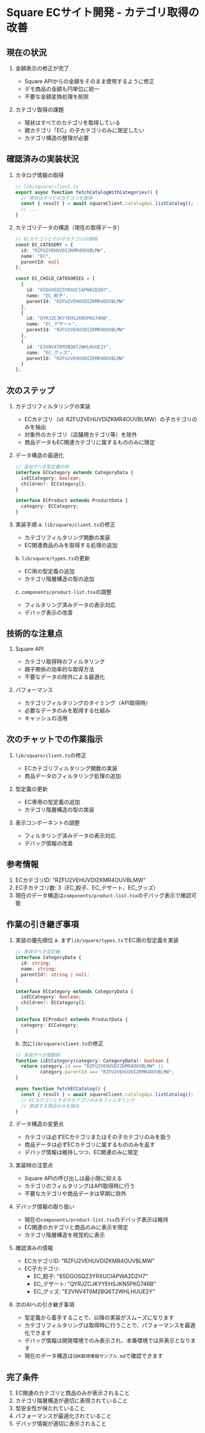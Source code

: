 # Square ECサイト開発 - カテゴリ取得の改善

## 現在の状況
1. 金額表示の修正が完了
   - Square APIからの金額をそのまま使用するように修正
   - デモ商品の金額も円単位に統一
   - 不要な金額変換処理を削除

2. カテゴリ取得の課題
   - 現状はすべてのカテゴリを取得している
   - 親カテゴリ「EC」の子カテゴリのみに限定したい
   - カテゴリ構造の整理が必要

## 確認済みの実装状況
1. カタログ情報の取得
   ```typescript
   // lib/square/client.ts
   export async function fetchCatalogWithCategories() {
     // 現状はすべてのカテゴリを取得
     const { result } = await squareClient.catalogApi.listCatalog();
     // ...
   }
   ```

2. カテゴリデータの構造（現在の取得データ）
   ```typescript
   // ECカテゴリとその子カテゴリの情報
   const EC_CATEGORY = {
     id: "RZFU2VEHUVDIZKMR4OUVBLMW",
     name: "EC",
     parentId: null
   };

   const EC_CHILD_CATEGORIES = [
     {
       id: "65DGOSQZ3YRXUCIAPWA2DZH7",
       name: "EC_餃子",
       parentId: "RZFU2VEHUVDIZKMR4OUVBLMW"
     },
     {
       id: "QYRJZCJKYYEHSJKN5PKG74RB",
       name: "EC_デザート",
       parentId: "RZFU2VEHUVDIZKMR4OUVBLMW"
     },
     {
       id: "E2VNV4T6M2BQ6T2WHLHUUE2Y",
       name: "EC_グッズ",
       parentId: "RZFU2VEHUVDIZKMR4OUVBLMW"
     }
   ];
   ```

## 次のステップ
1. カテゴリフィルタリングの実装
   - ECカテゴリ（id: RZFU2VEHUVDIZKMR4OUVBLMW）の子カテゴリのみを抽出
   - 対象外のカテゴリ（店舗用カテゴリ等）を除外
   - 商品データもEC関連カテゴリに属するもののみに限定

2. データ構造の最適化
   ```typescript
   // 追加すべき型定義の例
   interface ECCategory extends CategoryData {
     isECCategory: boolean;
     children?: ECCategory[];
   }

   interface ECProduct extends ProductData {
     category: ECCategory;
   }
   ```

3. 実装手順
   a. `lib/square/client.ts`の修正
      - カテゴリフィルタリング関数の実装
      - EC関連商品のみを取得する処理の追加

   b. `lib/square/types.ts`の更新
      - EC用の型定義の追加
      - カテゴリ階層構造の型の追加

   c. `components/product-list.tsx`の調整
      - フィルタリング済みデータの表示対応
      - デバッグ表示の改善

## 技術的な注意点
1. Square API
   - カテゴリ取得時のフィルタリング
   - 親子関係の効率的な取得方法
   - 不要なデータの除外による最適化

2. パフォーマンス
   - カテゴリフィルタリングのタイミング（API取得時）
   - 必要なデータのみを取得する仕組み
   - キャッシュの活用

## 次のチャットでの作業指示
1. `lib/square/client.ts`の修正
   - ECカテゴリフィルタリング関数の実装
   - 商品データのフィルタリング処理の追加

2. 型定義の更新
   - EC専用の型定義の追加
   - カテゴリ階層構造の型の実装

3. 表示コンポーネントの調整
   - フィルタリング済みデータの表示対応
   - デバッグ情報の改善

## 参考情報
1. ECカテゴリID: "RZFU2VEHUVDIZKMR4OUVBLMW"
2. EC子カテゴリ数: 3（EC_餃子、EC_デザート、EC_グッズ）
3. 現在のデータ構造は`components/product-list.tsx`のデバッグ表示で確認可能

## 作業の引き継ぎ事項
1. 実装の優先順位
   a. まず`lib/square/types.ts`でEC用の型定義を実装
      ```typescript
      // 実装すべき型定義
      interface CategoryData {
        id: string;
        name: string;
        parentId?: string | null;
      }

      interface ECCategory extends CategoryData {
        isECCategory: boolean;
        children?: ECCategory[];
      }

      interface ECProduct extends ProductData {
        category: ECCategory;
      }
      ```

   b. 次に`lib/square/client.ts`の修正
      ```typescript
      // 実装すべき関数例
      function isECCategory(category: CategoryData): boolean {
        return category.id === "RZFU2VEHUVDIZKMR4OUVBLMW" ||
               category.parentId === "RZFU2VEHUVDIZKMR4OUVBLMW";
      }

      async function fetchECCatalog() {
        const { result } = await squareClient.catalogApi.listCatalog();
        // ECカテゴリとその子カテゴリのみをフィルタリング
        // 関連する商品のみを抽出
      }
      ```

2. データ構造の変更点
   - カテゴリは必ずECカテゴリまたはその子カテゴリのみを扱う
   - 商品データは必ずECカテゴリに属するもののみを返す
   - デバッグ情報は維持しつつ、EC関連のみに限定

3. 実装時の注意点
   - Square APIの呼び出しは最小限に抑える
   - カテゴリのフィルタリングはAPI取得時に行う
   - 不要なカテゴリや商品データは早期に除外

4. デバッグ情報の取り扱い
   - 現在の`components/product-list.tsx`のデバッグ表示は維持
   - EC関連のカテゴリと商品のみに表示を限定
   - カテゴリ階層構造を視覚的に表示

5. 確認済みの情報
   - ECカテゴリID: "RZFU2VEHUVDIZKMR4OUVBLMW"
   - EC子カテゴリ:
     - EC_餃子: "65DGOSQZ3YRXUCIAPWA2DZH7"
     - EC_デザート: "QYRJZCJKYYEHSJKN5PKG74RB"
     - EC_グッズ: "E2VNV4T6M2BQ6T2WHLHUUE2Y"

6. 次のAIへの引き継ぎ事項
   - 型定義から着手することで、以降の実装がスムーズになります
   - カテゴリフィルタリングは取得時に行うことで、パフォーマンスを最適化できます
   - デバッグ情報は開発環境でのみ表示され、本番環境では非表示となります
   - 現在のデータ構造は`SDK取得情報サンプル.md`で確認できます

## 完了条件
1. EC関連のカテゴリと商品のみが表示されること
2. カテゴリ階層構造が適切に表現されていること
3. 型安全性が保たれていること
4. パフォーマンスが最適化されていること
5. デバッグ情報が適切に表示されること
